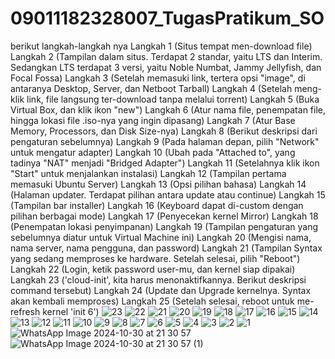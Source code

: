 # 09011182328007_TugasPratikum_SO
berikut langkah-langkah nya
Langkah 1 (Situs tempat men-download file)
Langkah 2 (Tampilan dalam situs. Terdapat 2 standar, yaitu LTS dan Interim. Sedangkan LTS terdapat 3 versi, yaitu Noble Numbat, Jammy Jellyfish, dan Focal Fossa)
Langkah 3 (Setelah memasuki link, tertera opsi "image", di antaranya Desktop, Server, dan Netboot Tarball)
Langkah 4 (Setelah meng-klik link, file langsung ter-download tanpa melalui torrent)
Langkah 5 (Buka Virtual Box, dan klik ikon "new")
Langkah 6 (Atur nama file, penempatan file, hingga lokasi file .iso-nya yang ingin dipasang)
Langkah 7 (Atur Base Memory, Processors, dan Disk Size-nya)
Langkah 8 (Berikut deskripsi dari pengaturan sebelumnya)
Langkah 9 (Pada halaman depan, pilih "Network" untuk mengatur adapter)
Langkah 10 (Ubah pada "Attached to", yang tadinya "NAT" menjadi "Bridged Adapter")
Langkah 11 (Setelahnya klik ikon "Start" untuk menjalankan instalasi)
Langkah 12 (Tampilan pertama memasuki Ubuntu Server)
Langkah 13 (Opsi pilihan bahasa)
Langkah 14 (Halaman updater. Terdapat pilihan antara update atau continue)
Langkah 15 (Tampilan bar installer)
Langkah 16 (Keyboard dapat di-custom dengan pilihan berbagai mode)
Langkah 17 (Penyecekan kernel Mirror)
Langkah 18 (Penempatan lokasi penyimpanan)
Langkah 19 (Tampilan pengaturan yang sebelumnya diatur untuk Virtual Machine ini)
Langkah 20 (Mengisi nama, nama server, nama pengguna, dan password)
Langkah 21 (Tampilan Syntax yang sedang memproses ke hardware. Setelah selesai, pilih "Reboot")
Langkah 22 (Login, ketik password user-mu, dan kernel siap dipakai)
Langkah 23 ('cloud-init', kita harus menonaktifkannya. Berikut deskripsi command tersebut)
Langkah 24 (Update dan Upgrade kernelnya. Syntax akan kembali memproses)
Langkah 25 (Setelah selesai, reboot untuk me-refresh kernel 'init 6')
![23](https://github.com/user-attachments/assets/5deb8dbb-9af4-40a8-94c7-9d1565064dcb)
![22](https://github.com/user-attachments/assets/d56c77c4-fff4-499b-8066-c0c41c14eb99)
![21](https://github.com/user-attachments/assets/720b535c-c8e2-4b0e-94c3-e15fbc5406a4)
![20](https://github.com/user-attachments/assets/2e2484fa-ede5-452c-b95b-985ffe863f15)
![19](https://github.com/user-attachments/assets/06f1c440-4d42-408f-bc63-d0b9d09317d0)
![18](https://github.com/user-attachments/assets/dff21652-2887-4075-93e7-ea475be94a4e)
![17](https://github.com/user-attachments/assets/9c9d4345-d6de-4593-a2f6-625d8e776a2c)
![16](https://github.com/user-attachments/assets/a5c84355-64aa-468e-b7d0-420a156dfe16)
![15](https://github.com/user-attachments/assets/ef180284-3084-4471-b1da-72525888576d)
![14](https://github.com/user-attachments/assets/a9bde19a-b95e-4f20-84b3-164776cf9d54)
![13](https://github.com/user-attachments/assets/52a4d922-4f4c-4525-813b-a0b99f1de7fb)
![12](https://github.com/user-attachments/assets/35d6e630-64f8-4d9c-b6ff-bf34a6b74e9d)
![11](https://github.com/user-attachments/assets/edf199ea-5131-4401-817e-ee1af600de87)
![10](https://github.com/user-attachments/assets/bae8ea4d-240a-472a-a2d4-f31ff92d04f6)
![9](https://github.com/user-attachments/assets/9f6cb8ae-e014-4ad6-86e2-401a38d91ee5)
![8](https://github.com/user-attachments/assets/279e9572-5b81-48dc-b288-174ce604abed)
![7](https://github.com/user-attachments/assets/f63ca943-c1ee-4320-a225-c2e9746f47a6)
![6](https://github.com/user-attachments/assets/740cec00-5087-4a88-a650-e04388730178)
![5](https://github.com/user-attachments/assets/3212b4e5-98fd-4016-96ed-338d6dc5526a)
![4](https://github.com/user-attachments/assets/7ad7b7c4-81cc-4dc3-ae83-29789a14be68)
![3](https://github.com/user-attachments/assets/aee52678-ded5-4f1a-8b80-692b00cf9dfe)
![2](https://github.com/user-attachments/assets/04a1433c-4542-4bdc-a611-99b3aab257da)
![1](https://github.com/user-attachments/assets/f9b3f7ea-6859-4d96-81e3-aff6f4a4b613)
![WhatsApp Image 2024-10-30 at 21 30 57](https://github.com/user-attachments/assets/2ac43bd2-abe5-4e37-8b18-71c41ad0dc46)
![WhatsApp Image 2024-10-30 at 21 30 57 (1)](https://github.com/user-attachments/assets/72a05a50-fdb8-4c8c-b4c6-2946f3f2f89e)

